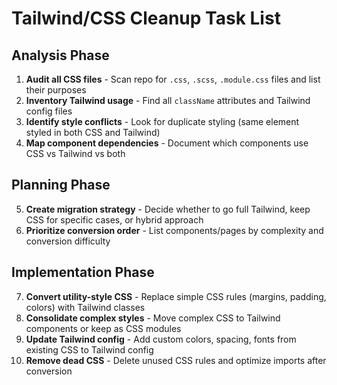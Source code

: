 # Tailwind/CSS Cleanup Task List

## Analysis Phase

1. **Audit all CSS files** - Scan repo for `.css`, `.scss`, `.module.css` files and list their purposes
2. **Inventory Tailwind usage** - Find all `className` attributes and Tailwind config files
3. **Identify style conflicts** - Look for duplicate styling (same element styled in both CSS and Tailwind)
4. **Map component dependencies** - Document which components use CSS vs Tailwind vs both

## Planning Phase

5. **Create migration strategy** - Decide whether to go full Tailwind, keep CSS for specific cases, or hybrid approach
6. **Prioritize conversion order** - List components/pages by complexity and conversion difficulty

## Implementation Phase

7. **Convert utility-style CSS** - Replace simple CSS rules (margins, padding, colors) with Tailwind classes
8. **Consolidate complex styles** - Move complex CSS to Tailwind components or keep as CSS modules
9. **Update Tailwind config** - Add custom colors, spacing, fonts from existing CSS to Tailwind config
10. **Remove dead CSS** - Delete unused CSS rules and optimize imports after conversion
